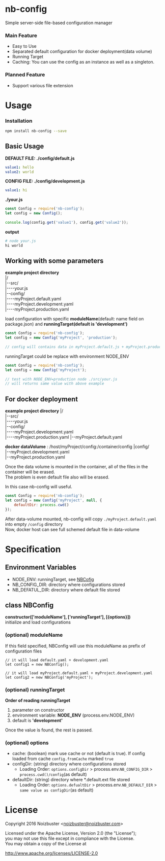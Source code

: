 # nb-config
Simple server-side file-based configuration manager  

### Main Feature
* Easy to Use
* Separated default configuration for docker deployment(data volume)
* Running Target
* Caching: You can use the config as an instance as well as a singleton.

### Planned Feature
* Support various file extension

# Usage

### Installation
```bash
npm install nb-config --save

```

## Basic Usage

__DEFAULT FILE: ./config/default.js__
```yaml
value1: hello
value2: world
```

__CONFIG FILE: ./config/development.js__
```yaml
value1: hi
```


__./your.js__
```javascript
const Config = require('nb-config');
let config = new Config();
 
console.log(config.get('value1'), config.get('value2'));
```

__output__
```bash
# node your.js
hi world
```

## Working with some parameters

__example project directory__  
|/  
|--src/  
|----your.js  
|--config/  
|----myProject.default.yaml  
|----myProject.development.yaml  
|----myProject.production.yaml

load configuration with specific __moduleName__(default: name field on package.json) and __runningTarget(default is 'development')__ 
```javascript
const Config = require('nb-config');
let config = new Config('myProject', 'production');
 
// config will contains data in myProject.default.js + myProject.production.yaml
```

runningTarget could be replace with environment NODE_ENV
```javascript
const Config = require('nb-config');
let config = new Config('myProject');
 
// test with NODE_ENV=production node ./src/your.js
// will returns same value with above example
```

## For docker deployment

__example project directory__
|/  
|--src/  
|----your.js  
|--config/  
|----myProject.development.yaml  
|----myProject.production.yaml
|--myProject.default.yaml

__docker dataVolume__ : /host/myProject/config:/container/config
|config/  
|--myProject.development.yaml  
|--myProject.production.yaml  

Once the data volume is mounted in the container, all of the files in the container will be erased.  
The problem is even default file also will be erased.

In this case nb-config will useful.

```javascript
const Config = require('nb-config');
let config = new Config('myProject', null, {
    defaultDir: process.cwd()
});
```
After data-volume mounted, nb-config will copy `./myProject.default.yaml` into empty `/config` directory  
Now, docker host can see full schemed default file in data-volume

# Specification

## Environment Variables

* NODE_ENV: runningTarget, see [NBCofig](#class-nbconfig) 
* NB_CONFIG_DIR: directory where configurations stored
* NB_DEFATUL_DIR: directory where default file stored

## class NBConfig
__constructor(['moduleName'], ['runningTarget'], [{options}])__  
initialize and load configurations

### (optional) moduleName
If this field specified, NBConfig will use this moduleName as prefix of configuration files
```
// it will load default.yaml + development.yaml
let config1 = new NBConfig();
 
// it will load myProject.default.yaml + myProject.development.yaml
let config2 = new NBConfig('myProject'); 
```

### (optional) runningTarget
__Order of reading runningTarget__
1. parameter on constructor
1. environment variable: __NODE_ENV__ (process.env.NODE_ENV)
1. default is __'development'__

Once the value is found, the rest is passed.

### (optional) options

* cache: (boolean) mark use cache or not (default is true). If config loaded from cache `config.fromCache` marked `true`
* configDir: (string) directory where configurations stored
    * Loading Order: `options.configDir` > process.env.`NB_CONFIG_DIR` > `process.cwd()/config`(as default)
* defaultDir: (string) directory where *.default.ext file stored
    * Loading Order: `options.defualtDir` > process.env.`NB_DEFAULT_DIR` > `same value as configDir`(as default)

# License
Copyright 2016 Noizbuster \<noizbuster@noizbuster.com\>

Licensed under the Apache License, Version 2.0 (the "License");  
you may not use this file except in compliance with the License.  
You may obtain a copy of the License at

http://www.apache.org/licenses/LICENSE-2.0
